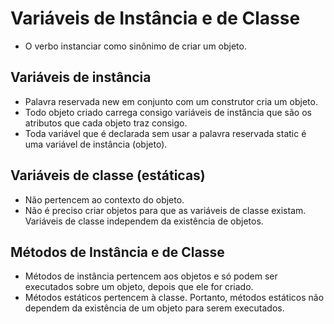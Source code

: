 # Variáveis de Instância e de Classe

- O verbo instanciar como sinônimo de criar um objeto.

## Variáveis de instância

- Palavra reservada new em conjunto com um construtor cria um objeto. 
- Todo objeto criado carrega consigo variáveis de instância que são os atributos que cada objeto traz consigo. 
- Toda variável que é declarada sem usar a palavra reservada static é uma variável de instância (objeto).

## Variáveis de classe (estáticas)

- Não pertencem ao contexto do objeto.
- Não é preciso criar objetos para que as variáveis de classe existam. Variáveis de classe independem da existência de objetos.

## Métodos de Instância e de Classe

- Métodos de instância pertencem aos objetos e só podem ser executados sobre um objeto, depois que ele for criado. 
- Métodos estáticos pertencem à classe. Portanto, métodos estáticos não dependem da existência de um objeto para serem executados.

